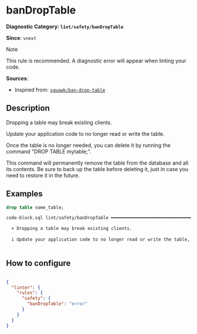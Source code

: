 # banDropTable
**Diagnostic Category: `lint/safety/banDropTable`**

**Since**: `vnext`

> [!NOTE]
> This rule is recommended. A diagnostic error will appear when linting your code.

**Sources**: 
- Inspired from: <a href="https://squawkhq.com/docs/ban-drop-table" target="_blank"><code>squawk/ban-drop-table</code></a>

## Description
Dropping a table may break existing clients.

Update your application code to no longer read or write the table.

Once the table is no longer needed, you can delete it by running the command "DROP TABLE mytable;".

This command will permanently remove the table from the database and all its contents.
Be sure to back up the table before deleting it, just in case you need to restore it in the future.

## Examples

```sql
drop table some_table;
```

```sh
code-block.sql lint/safety/banDropTable ━━━━━━━━━━━━━━━━━━━━━━━━━━━━━━━━━━━━━━━━━━━━━━━━━━━━━━━━━━━━

  × Dropping a table may break existing clients.
  
  i Update your application code to no longer read or write the table, and only then delete the table. Be sure to create a backup.
  

```

## How to configure
```json

{
  "linter": {
    "rules": {
      "safety": {
        "banDropTable": "error"
      }
    }
  }
}

```
